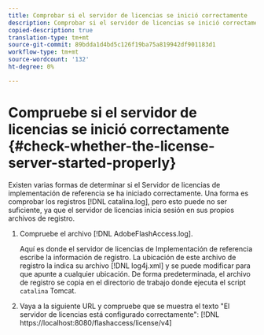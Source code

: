 ```yaml
---
title: Comprobar si el servidor de licencias se inició correctamente
description: Comprobar si el servidor de licencias se inició correctamente
copied-description: true
translation-type: tm+mt
source-git-commit: 89bdda1d4bd5c126f19ba75a819942df901183d1
workflow-type: tm+mt
source-wordcount: '132'
ht-degree: 0%

---
```



# Compruebe si el servidor de licencias se inició correctamente {#check-whether-the-license-server-started-properly}

Existen varias formas de determinar si el Servidor de licencias de implementación de referencia se ha iniciado correctamente. Una forma es comprobar los registros [!DNL catalina.log], pero esto puede no ser suficiente, ya que el servidor de licencias inicia sesión en sus propios archivos de registro.
1. Compruebe el archivo [!DNL AdobeFlashAccess.log].

   Aquí es donde el servidor de licencias de Implementación de referencia escribe la información de registro. La ubicación de este archivo de registro la indica su archivo [!DNL log4j.xml] y se puede modificar para que apunte a cualquier ubicación. De forma predeterminada, el archivo de registro se copia en el directorio de trabajo donde ejecuta el script `catalina` Tomcat.
1. Vaya a la siguiente URL y compruebe que se muestra el texto &quot;El servidor de licencias está configurado correctamente&quot;:
   [!DNL ht<span></span>tps://localhost:8080/flashaccess/license/v4]
